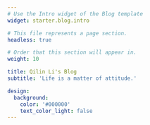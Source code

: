 ```yaml
---
# Use the Intro widget of the Blog template
widget: starter.blog.intro

# This file represents a page section.
headless: true

# Order that this section will appear in.
weight: 10

title: Qilin Li's Blog
subtitle: 'Life is a matter of attitude.'

design:
  background:
    color: '#000000'
    text_color_light: false
---
```

